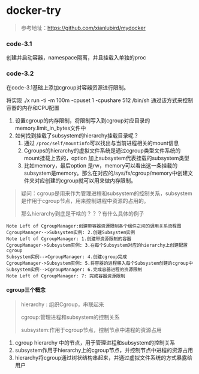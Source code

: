 # docker-try

> 参考地址：https://github.com/xianlubird/mydocker

### code-3.1

创建并启动容器，namespace隔离，并且挂载入单独的proc

### code-3.2
在code-3.1基础上添加cgroup对容器资源进行限制。

将实现 ./x run -ti -m 100m -cpuset 1 -cpushare 512 /bin/sh 通过该方式来控制容器的内存和CPU配置

1. 设置cgroup的内存限制，将限制写入到cgroup对应目录的memory.limit_in_bytes文件中
2. 如何找到挂载了subsystem的hierarchy挂载目录呢？
   1. 通过 `/proc/self/mountinfo`可以找出与当前进程相关的mount信息
   2. Cgroups的hierarchy的虚拟文件系统是通过cgroup类型文件系统的mount挂载上去的，option 加上subsystem代表挂载的subsystem类型
   3. 比如memory，最后option 是rw，memory可以看出这一条挂载的subsystem是memory。那么在对应的/sys/fs/cgroup/memory中创建文件夹对应创建的cgroup就可以用来做内存限制。

> 疑问：cgroup是用来作为管理进程和subsystem的控制关系，subsystem是作用于cgroup节点，用来控制进程中资源的占用的。
>
> 那么hierarchy到底是干啥的？？？有什么具体的例子

```sequence
Note Left of CgroupManager:创建带容器资源限制各个组件之间的调用关系流程图
CgroupManager-->Subsystem实例: 2.创建Subsystem实例
Note Left of CgroupManager: 1.创建带资源限制的容器
CgroupManager->Subsystem实例: 3.在每个Subsystem对应的hierarchy上创建配置cgroup
Subsystem实例-->CgroupManager: 4.创建cgroup完成
CgroupManager->Subsystem实例: 5.将容器的进程移入每个Subsystem创建的cgroup中
Subsystem实例-->CgroupManager: 6.完成容器进程的资源限制
Note Left of CgroupManager: 7: 完成容器资源限制
```

#### cgroup三个概念

> hierarchy : 组织Cgroup，串联起来
>
> cgroup:管理进程和subsystem的控制关系
>
> subsystem:作用于cgroup节点，控制节点中进程的资源占用

1. cgroup hierarchy 中的节点，用于管理进程和subsystem的控制关系
2. subsystem作用于hierarchy上的cgroup节点，并控制节点中进程的资源占用
3. hierarchy将cgroup通过树状结构串起来，并通过虚拟文件系统的方式暴露给用户

